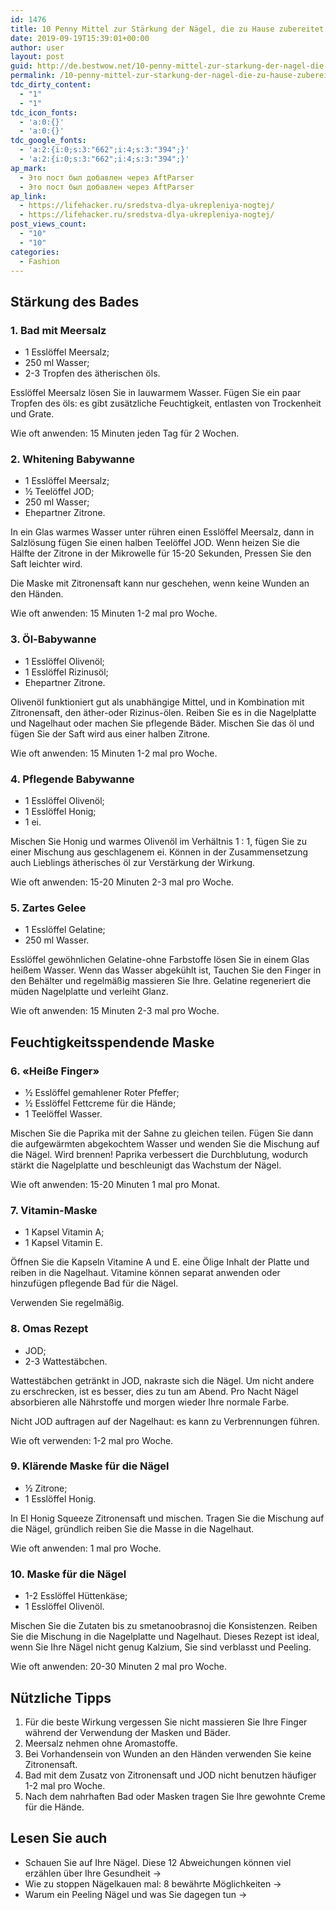 ```yaml
---
id: 1476
title: 10 Penny Mittel zur Stärkung der Nägel, die zu Hause zubereitet werden können
date: 2019-09-19T15:39:01+00:00
author: user
layout: post
guid: http://de.bestwow.net/10-penny-mittel-zur-starkung-der-nagel-die-zu-hause-zubereitet-werden-konnen/
permalink: /10-penny-mittel-zur-starkung-der-nagel-die-zu-hause-zubereitet-werden-konnen/
tdc_dirty_content:
  - "1"
  - "1"
tdc_icon_fonts:
  - 'a:0:{}'
  - 'a:0:{}'
tdc_google_fonts:
  - 'a:2:{i:0;s:3:"662";i:4;s:3:"394";}'
  - 'a:2:{i:0;s:3:"662";i:4;s:3:"394";}'
ap_mark:
  - Это пост был добавлен через AftParser
  - Это пост был добавлен через AftParser
ap_link:
  - https://lifehacker.ru/sredstva-dlya-ukrepleniya-nogtej/
  - https://lifehacker.ru/sredstva-dlya-ukrepleniya-nogtej/
post_views_count:
  - "10"
  - "10"
categories:
  - Fashion
---
```

## Stärkung des Bades

### 1. Bad mit Meersalz

  * 1 Esslöffel Meersalz;
  * 250 ml Wasser;
  * 2-3 Tropfen des ätherischen öls.

Esslöffel Meersalz lösen Sie in lauwarmem Wasser. Fügen Sie ein paar Tropfen des öls: es gibt zusätzliche Feuchtigkeit, entlasten von Trockenheit und Grate.

Wie oft anwenden: 15 Minuten jeden Tag für 2 Wochen.

### 2. Whitening Babywanne

  * 1 Esslöffel Meersalz;
  * ½ Teelöffel JOD;
  * 250 ml Wasser;
  * Ehepartner Zitrone.

In ein Glas warmes Wasser unter rühren einen Esslöffel Meersalz, dann in Salzlösung fügen Sie einen halben Teelöffel JOD. Wenn heizen Sie die Hälfte der Zitrone in der Mikrowelle für 15-20 Sekunden, Pressen Sie den Saft leichter wird.

Die Maske mit Zitronensaft kann nur geschehen, wenn keine Wunden an den Händen.

Wie oft anwenden: 15 Minuten 1-2 mal pro Woche.

### 3. Öl-Babywanne

  * 1 Esslöffel Olivenöl;
  * 1 Esslöffel Rizinusöl;
  * Ehepartner Zitrone.

Olivenöl funktioniert gut als unabhängige Mittel, und in Kombination mit Zitronensaft, den äther-oder Rizinus-ölen. Reiben Sie es in die Nagelplatte und Nagelhaut oder machen Sie pflegende Bäder. Mischen Sie das öl und fügen Sie der Saft wird aus einer halben Zitrone.

Wie oft anwenden: 15 Minuten 1-2 mal pro Woche.

### 4. Pflegende Babywanne

  * 1 Esslöffel Olivenöl;
  * 1 Esslöffel Honig;
  * 1 ei.

Mischen Sie Honig und warmes Olivenöl im Verhältnis 1 : 1, fügen Sie zu einer Mischung aus geschlagenem ei. Können in der Zusammensetzung auch Lieblings ätherisches öl zur Verstärkung der Wirkung.

Wie oft anwenden: 15-20 Minuten 2-3 mal pro Woche.

### 5. Zartes Gelee

  * 1 Esslöffel Gelatine;
  * 250 ml Wasser.

Esslöffel gewöhnlichen Gelatine-ohne Farbstoffe lösen Sie in einem Glas heißem Wasser. Wenn das Wasser abgekühlt ist, Tauchen Sie den Finger in den Behälter und regelmäßig massieren Sie Ihre. Gelatine regeneriert die müden Nagelplatte und verleiht Glanz.

Wie oft anwenden: 15 Minuten 2-3 mal pro Woche.

## Feuchtigkeitsspendende Maske

### 6. «Heiße Finger»

  * ½ Esslöffel gemahlener Roter Pfeffer;
  * ½ Esslöffel Fettcreme für die Hände;
  * 1 Teelöffel Wasser.

Mischen Sie die Paprika mit der Sahne zu gleichen teilen. Fügen Sie dann die aufgewärmten abgekochtem Wasser und wenden Sie die Mischung auf die Nägel. Wird brennen! Paprika verbessert die Durchblutung, wodurch stärkt die Nagelplatte und beschleunigt das Wachstum der Nägel.

Wie oft anwenden: 15-20 Minuten 1 mal pro Monat.

### 7. Vitamin-Maske

  * 1 Kapsel Vitamin A;
  * 1 Kapsel Vitamin E.

Öffnen Sie die Kapseln Vitamine A und E. eine Ölige Inhalt der Platte und reiben in die Nagelhaut. Vitamine können separat anwenden oder hinzufügen pflegende Bad für die Nägel.

Verwenden Sie regelmäßig.

### 8. Omas Rezept

  * JOD;
  * 2-3 Wattestäbchen.

Wattestäbchen getränkt in JOD, nakraste sich die Nägel. Um nicht andere zu erschrecken, ist es besser, dies zu tun am Abend. Pro Nacht Nägel absorbieren alle Nährstoffe und morgen wieder Ihre normale Farbe.

Nicht JOD auftragen auf der Nagelhaut: es kann zu Verbrennungen führen.

Wie oft verwenden: 1-2 mal pro Woche.

### 9. Klärende Maske für die Nägel

  * ½ Zitrone;
  * 1 Esslöffel Honig.

In El Honig Squeeze Zitronensaft und mischen. Tragen Sie die Mischung auf die Nägel, gründlich reiben Sie die Masse in die Nagelhaut.

Wie oft anwenden: 1 mal pro Woche.

### 10. Maske für die Nägel

  * 1-2 Esslöffel Hüttenkäse;
  * 1 Esslöffel Olivenöl.

Mischen Sie die Zutaten bis zu smetanoobrasnoj die Konsistenzen. Reiben Sie die Mischung in die Nagelplatte und Nagelhaut. Dieses Rezept ist ideal, wenn Sie Ihre Nägel nicht genug Kalzium, Sie sind verblasst und Peeling.

Wie oft anwenden: 20-30 Minuten 2 mal pro Woche.

## Nützliche Tipps

  1. Für die beste Wirkung vergessen Sie nicht massieren Sie Ihre Finger während der Verwendung der Masken und Bäder.
  2. Meersalz nehmen ohne Aromastoffe.
  3. Bei Vorhandensein von Wunden an den Händen verwenden Sie keine Zitronensaft.
  4. Bad mit dem Zusatz von Zitronensaft und JOD nicht benutzen häufiger 1-2 mal pro Woche.
  5. Nach dem nahrhaften Bad oder Masken tragen Sie Ihre gewohnte Creme für die Hände.

## Lesen Sie auch

  * Schauen Sie auf Ihre Nägel. Diese 12 Abweichungen können viel erzählen über Ihre Gesundheit →
  * Wie zu stoppen Nägelkauen mal: 8 bewährte Möglichkeiten →
  * Warum ein Peeling Nägel und was Sie dagegen tun →